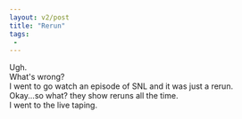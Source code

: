 ```yaml
---
layout: v2/post
title: "Rerun"
tags:
 -
---
```


<div class="frames">
  <div class="frame pulp yellow">
    <div class="bubble roger">
      Ugh.
    </div>
    <div class="bubble right middle mary">
      What's wrong?
    </div>
  </div>
  <div class="frame pulp yellow">
    <div class="bubble roger">
      I went to go watch an episode of SNL and it was just a rerun.
    </div>
    <div class="bubble right middle mary">
      Okay...so what? they show reruns all the time.
    </div>
  </div>
  <div class="frame pulp yellow">
    <div class="bubble roger">
      I went to the live taping.
    </div>
  </div>
</div>

<div data-img="rerun"></div>
